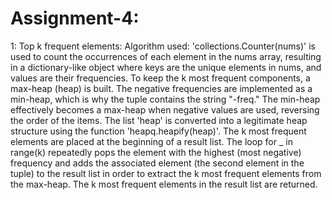 # Assignment-4:
1: Top k frequent elements: 
    Algorithm used: 
        'collections.Counter(nums)' is used to count the occurrences of each element in the nums array, resulting in a dictionary-like object where keys are the unique elements in nums, and values are their frequencies.
        To keep the k most frequent components, a max-heap (heap) is built. The negative frequencies are implemented as a min-heap, which is why the tuple contains the string "-freq." The min-heap effectively becomes a max-heap when negative values are used, reversing the order of the items.
        The list 'heap' is converted into a legitimate heap structure using the function 'heapq.heapify(heap)'.
        The k most frequent elements are placed at the beginning of a result list.
        The loop for _ in range(k) repeatedly pops the element with the highest (most negative) frequency and adds the associated element (the second element in the tuple) to the result list in order to extract the k most frequent elements from the max-heap.
        The k most frequent elements in the result list are returned.
